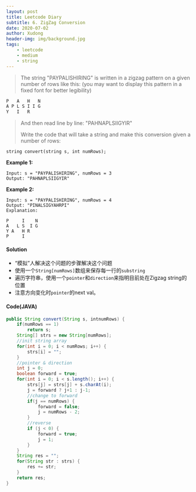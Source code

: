 ```yaml
---
layout: post
title: Leetcode Diary
subtitle: 6. ZigZag Conversion
date: 2020-07-02
author: Xudong
header-img: img/background.jpg
tags: 
    - leetcode
    - medium
    - string
---
```


> The string "PAYPALISHIRING" is written in a zigzag pattern on a given number of rows like this: (you may want to display this pattern in a fixed font for better legibility)
```bash
P   A   H   N
A P L S I I G
Y   I   R
```
>And then read line by line: "PAHNAPLSIIGYIR"
>
>Write the code that will take a string and make this conversion given a number of rows:
```
string convert(string s, int numRows);
```


**Example 1:**

```
Input: s = "PAYPALISHIRING", numRows = 3
Output: "PAHNAPLSIIGYIR"
```


**Example 2:**

```
Input: s = "PAYPALISHIRING", numRows = 4
Output: "PINALSIGYAHRPI"
Explanation:

P     I    N
A   L S  I G
Y A   H R
P     I
```


#### Solution

- “模拟”人解决这个问题的步骤解决这个问题
- 使用一个`String[numRows]`数组来保存每一行的`substring`
- 遍历字符串，使用一个`pointer`和`direction`来指明目前处在Zigzag string的位置
- 注意方向变化时`pointer`的next val。


#### Code(JAVA)

```java
public String convert(String s, intnumRows) {
    if(numRows == 1)
        return s;
    String[] strs = new String[numRows];
    //init string array
    for(int i = 0; i < numRows; i++) {
        strs[i] = "";
    }
    //pointer & direction
    int j = 0;
    boolean forward = true;
    for(int i = 0; i < s.length(); i++) {
        strs[j] = strs[j] + s.charAt(i);
        j = forward ? j+1 : j-1;
        //change to forward
        if(j == numRows) {
            forward = false;
            j = numRows - 2;
        }
        //reverse
        if (j < 0) {
            forward = true;
            j = 1;
        }            
    }
    String res = "";
    for(String str : strs) {
        res += str;
    }
    return res;
}

```


<script type="text/javascript" src="https://xudongliuharold.github.io/js/latex-math.js?config=default"></script>
